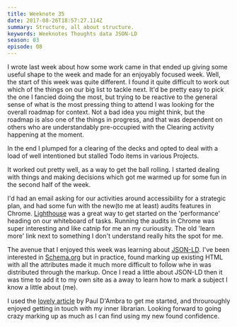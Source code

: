 ```yaml
---
title: Weeknote 35
date: 2017-08-26T18:57:27.114Z
summary: Structure, all about structure.
keywords: Weeknotes Thoughts data JSON-LD
season: 03
episode: 08
---
```


I wrote last week about how some work came in that ended up giving some useful shape to the week and made for an enjoyably focused week. Well, the start of this week was quite different. I found it quite difficult to work out which of the things on our big list to tackle next. It'd be pretty easy to pick the one I fancied doing the most, but trying to be reactive to the general sense of what is the most pressing thing to attend I was looking for the overall roadmap for context. Not a bad idea you might think, but the roadmap is also one of the things in progress, and that was dependent on others who are understandably pre-occupied with the Clearing activity happening at the moment.

In the end I plumped for a clearing of the decks and opted to deal with a load of well intentioned but stalled Todo items in various Projects.

It worked out pretty well, as a way to get the ball rolling. I started dealing with things and making decisions which got me warmed up for some fun in the second half of the week.

I'd had an email asking for our activities around accessibility for a strategic plan, and had some fun with the new(to me at least) audits features in Chrome. [Lighthouse][lighthouse] was a great way to get started on the 'performance' heading on our whiteboard of tasks. Running the audits in Chrome was super interesting and like catnip for me an my curiousity. The old 'learn more' link next to something I don't understand really hits the spot for me.

The avenue that I enjoyed this week was learning about [JSON-LD][jsonld]. I've been interested in [Schema.org][schema] but in practice, found marking up existing HTML with all the attributes made it much more difficult to follow whe in was distributed through the markup. Once I read a little about JSON-LD then it was time to add it to my own site as a away to learn how to mark a subject I know a little about (me).

I used the [lovely article][jekylljson] by Paul D'Ambra to get me started, and throuroughly enjoyed getting in touch with my inner librarian. Looking forward to going crazy marking up as much as I can find using my new found confidence.

[lighthouse]: https://developers.google.com/web/tools/lighthouse/
[jsonld]: https://json-ld.org/
[schema]: https://www.schema.org
[jekylljson]: http://pauldambra.github.io/structured-data-with-jekyll.html
